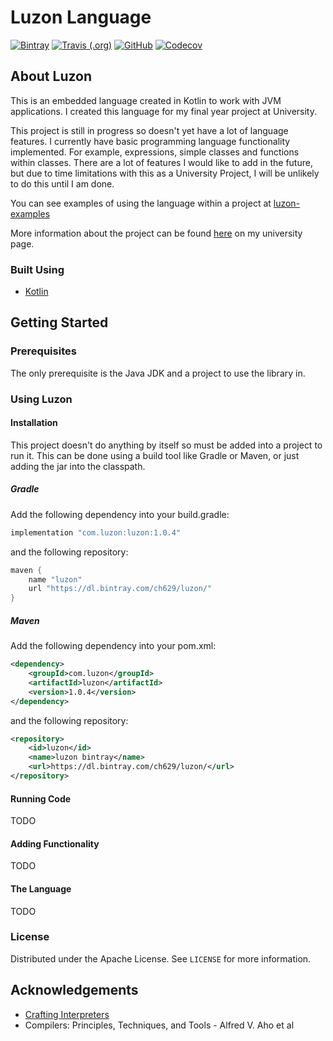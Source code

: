 # Luzon Language

[![Bintray][bintray-svg-url]][bintray-url]
[![Travis (.org)][travis-svg-url]][travis-url]
[![GitHub][license-svg-url]][license-url]
[![Codecov][codecov-svg-url]][codecov-url]

## About Luzon
This is an embedded language created in Kotlin to work with JVM applications.
I created this language for my final year project at University.

This project is still in progress so doesn't yet have a lot of language features.
I currently have basic programming language functionality implemented. For example, expressions, simple classes and functions within classes.
There are a lot of features I would like to add in the future, but due to time limitations with this as a University Project, I will be unlikely to do this until I am done.

You can see examples of using the language within a project at [luzon-examples](https://www.github.com/ch629/luzon-examples)

More information about the project can be found [here](https://folio.brighton.ac.uk/user/ch629/luzon) on my university page.

### Built Using
* [Kotlin](https://kotlinlang.org/)

## Getting Started
### Prerequisites
The only prerequisite is the Java JDK and a project to use the library in.

### Using Luzon
#### Installation
This project doesn't do anything by itself so must be added into a project to run it.
This can be done using a build tool like Gradle or Maven, or just adding the jar
into the classpath.

##### Gradle
Add the following dependency into your build.gradle:
```groovy
implementation "com.luzon:luzon:1.0.4"
```

and the following repository:
```groovy
maven {
    name "luzon"
    url "https://dl.bintray.com/ch629/luzon/"
}
```

##### Maven
Add the following dependency into your pom.xml:
```xml
<dependency>
    <groupId>com.luzon</groupId>
    <artifactId>luzon</artifactId>
    <version>1.0.4</version>
</dependency>
```

and the following repository:
```xml
<repository>
    <id>luzon</id>
    <name>luzon bintray</name>
    <url>https://dl.bintray.com/ch629/luzon/</url>
</repository>
```

#### Running Code
TODO

#### Adding Functionality
TODO

#### The Language
TODO

### License
Distributed under the Apache License. See `LICENSE` for more information.

## Acknowledgements
* [Crafting Interpreters](https://craftinginterpreters.com/)
* Compilers: Principles, Techniques, and Tools - Alfred V. Aho et al

[bintray-url]: https://bintray.com/ch629/luzon/luzon/_latestVersion
[bintray-svg-url]: https://img.shields.io/bintray/v/ch629/luzon/luzon?style=for-the-badge
[travis-url]: https://travis-ci.org/ch629/luzon
[travis-svg-url]: https://img.shields.io/travis/ch629/luzon?style=for-the-badge
[license-url]: https://opensource.org/licenses/Apache-2.0
[license-svg-url]: https://img.shields.io/github/license/ch629/luzon?style=for-the-badge
[codecov-url]: https://codecov.io/gh/ch629/luzon/
[codecov-svg-url]: https://img.shields.io/codecov/c/github/ch629/luzon?style=for-the-badge
[codecov-sunburst-svg-url]: https://codecov.io/gh/ch629/luzon/branch/master/graphs/sunburst.svg
